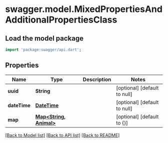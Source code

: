 # swagger.model.MixedPropertiesAndAdditionalPropertiesClass

## Load the model package
```dart
import 'package:swagger/api.dart';
```

## Properties
Name | Type | Description | Notes
------------ | ------------- | ------------- | -------------
**uuid** | **String** |  | [optional] [default to null]
**dateTime** | [**DateTime**](DateTime.md) |  | [optional] [default to null]
**map** | [**Map&lt;String, Animal&gt;**](Animal.md) |  | [optional] [default to {}]

[[Back to Model list]](../README.md#documentation-for-models) [[Back to API list]](../README.md#documentation-for-api-endpoints) [[Back to README]](../README.md)

